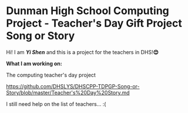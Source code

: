 # Dunman High School Computing Project - Teacher's Day Gift Project Song or Story
Hi! I am <i><b>Yi Shen</b></i> and this is a project for the teachers in DHS!<b>😊</b>

<b>What I am working on:</b>

The computing teacher's day project 

https://github.com/DHSLYS/DHSCPP-TDPGP-Song-or-Story/blob/master/Teacher's%20Day%20Story.md 

I still need help on the list of teachers... :(
